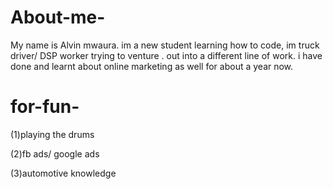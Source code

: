 # About-me-
My name is Alvin mwaura.
im a new student learning how to code, im truck driver/ DSP worker trying to venture . out into a different line of work. 
i have done and learnt about online marketing as well for about a year now. 

# for-fun-
(1)playing the drums 

(2)fb ads/ google ads 

(3)automotive knowledge 

